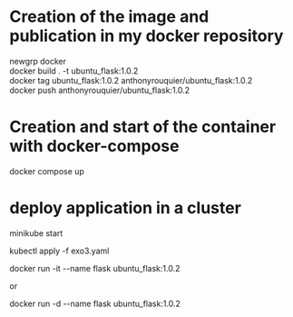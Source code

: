 # Creation of the image and publication in my docker repository
newgrp docker   
docker build . -t ubuntu_flask:1.0.2  
docker tag ubuntu_flask:1.0.2 anthonyrouquier/ubuntu_flask:1.0.2  
docker push anthonyrouquier/ubuntu_flask:1.0.2

# Creation and start of the container with docker-compose
docker compose up

# deploy application in a cluster 

minikube start

kubectl apply -f exo3.yaml

docker run -it --name flask  ubuntu_flask:1.0.2 

or 

docker run -d --name flask  ubuntu_flask:1.0.2
